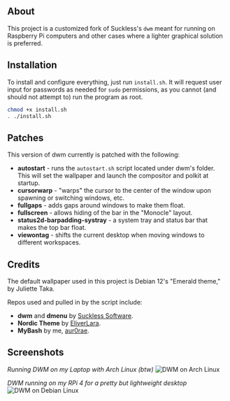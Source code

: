 ## About
This project is a customized fork of Suckless's `dwm` meant for running on Raspberry Pi computers and other cases where a lighter graphical solution is preferred.

## Installation
To install and configure everything, just run `install.sh`. It will request user input for passwords as needed for `sudo` permissions, as you cannot (and should not attempt to) run the program as root.
```bash
chmod +x install.sh
. ./install.sh
```

## Patches
This version of dwm currently is patched with the following:
- **autostart** - runs the `autostart.sh` script located under dwm's folder. This will set the wallpaper and launch the compositor and polkit at startup.
- **cursorwarp** - "warps" the cursor to the center of the window upon spawning or switching windows, etc.
- **fullgaps** - adds gaps around windows to make them float.
- **fullscreen** - allows hiding of the bar in the "Monocle" layout.
- **status2d-barpadding-systray** - a system tray and status bar that makes the top bar float.
- **viewontag** - shifts the current desktop when moving windows to different workspaces.

## Credits
The default wallpaper used in this project is Debian 12's "Emerald theme," by Juliette Taka.

Repos used and pulled in by the script include:
- **dwm** and **dmenu** by [Suckless Software](https://suckless.org/).
- **Nordic Theme** by [EliverLara](https://github.com/EliverLara/Nordic).
- **MyBash** by me, [aur0rae](https://github.com/aur0rae/MyBash).

## Screenshots
*Running DWM on my Laptop with Arch Linux (btw)*
<img alt="DWM on Arch Linux" src="https://github.com/aurorae-nb/RoWM/blob/main/res/arch-dwm.png">

*DWM running on my RPi 4 for a pretty but lightweight desktop*
<img alt="DWM on Debian Linux" src="https://github.com/aurorae-nb/RoWM/blob/main/res/debian-dwm.png">
